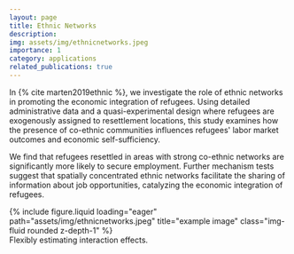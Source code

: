 ```yaml
---
layout: page
title: Ethnic Networks
description: 
img: assets/img/ethnicnetworks.jpeg
importance: 1
category: applications
related_publications: true
---
```


In {% cite marten2019ethnic %}, we investigate the role of ethnic networks in promoting the economic integration of refugees. Using detailed administrative data and a quasi-experimental design where refugees are exogenously assigned to resettlement locations, this study examines how the presence of co-ethnic communities influences refugees' labor market outcomes and economic self-sufficiency.

We find that refugees resettled in areas with strong co-ethnic networks are significantly more likely to secure employment. Further mechanism tests suggest that spatially concentrated ethnic networks facilitate the sharing of information about job opportunities, catalyzing the economic integration of refugees.



<div class="row">
    <div class="col-sm mt-3 mt-md-0">
        {% include figure.liquid loading="eager" path="assets/img/ethnicnetworks.jpeg" title="example image" class="img-fluid rounded z-depth-1" %}
    </div>
</div>
<div class="caption">
    Flexibly estimating interaction effects.
</div>


